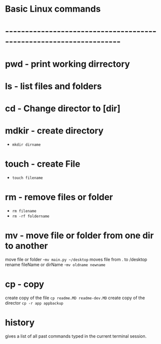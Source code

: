 # Basic Linux commands
# -------------------------------------------------------------------
# pwd - print working dirrectory
# ls - list files and folders
# cd - Change director to [dir]
# mdkir - create directory
- `mkdir dirname`

# touch - create File
- `touch filename`

# rm - remove files or folder
- `rm filename`
- `rm -rf foldername`

# mv - move file or folder from one dir to another
move file or folder
-`mv main.py ~/desktop` moves file from . to /desktop
rename fileName or dirName
-`mv oldname newname`

# cp - copy
create copy of the file
`cp readme.MD readme-dev.MD`
create copy of the director
`cp -r app appbackup`

# history 
gives a list of all past commands typed in the current terminal session.